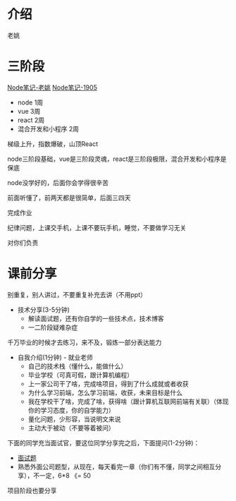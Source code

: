 # 介绍

老姚

# 三阶段

[Node笔记-老姚](https://github.com/Wscats/node-tutorial)
[Node笔记-1905](https://github.com/oneninezerofive/node)

- node    1周
- vue     3周 
- react   2周
- 混合开发和小程序 2周

梯级上升，指数爆破，山顶React

node三阶段基础，vue是三阶段灵魂，react是三阶段极限，混合开发和小程序是保底

node没学好的，后面你会学得很辛苦

前面听懂了，前两天都是很简单，后面三四天

完成作业

纪律问题，上课交手机，上课不要玩手机，睡觉，不要做学习无关

对你们负责

# 课前分享

别重复，别人讲过，不要重复补充去讲（不用ppt）

- 技术分享(3-5分钟)
    - 解读面试题，还有你自学的一些技术点，技术博客
    - 一二阶段疑难杂症

千万毕业的时候才去练习，来不及，锻炼一部分表达能力

- 自我介绍(1分钟) - 就业老师
    - 自己的技术栈（懂什么，能做什么）
    - 毕业学校（可真可假，跟计算机编程）
    - 上一家公司干了啥，完成啥项目，得到了什么成就或者收获
    - 为什么学习前端，怎么学习前端，收获，未来目标是什么
    - 我在学校干了啥，完成了啥，获得啥（跟计算机互联网前端有关联）（体现你的学习态度，你的自学能力）
    - 量化问题，少形容，当说明文来说
    - 主动大于被动（不要等着被问）

下面的同学充当面试官，要这位同学分享完之后，下面提问(1-2分钟)：

- [面试题](https://ifyouremember.github.io/Interview/web/)
- 熟悉外面公司题型，从现在，每天看完一章（你们有不懂，同学之间相互分享），不一定，6*8 《= 50

项目阶段也要分享

